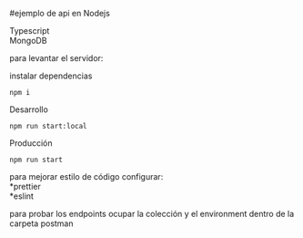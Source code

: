 
#ejemplo de api en Nodejs

Typescript <br>
MongoDB <br>

para levantar el servidor:

instalar dependencias
```
npm i
```

Desarrollo
```
npm run start:local
```
Producción
```
npm run start
```

para mejorar estilo de código configurar:<br>
*prettier<br>
*eslint

para probar los endpoints ocupar la colección y el environment dentro de la carpeta postman